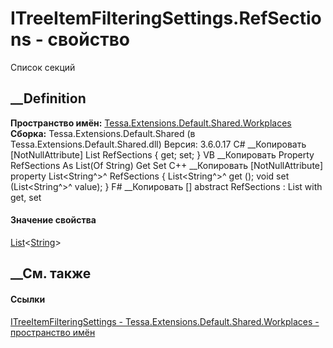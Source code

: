 # ITreeItemFilteringSettings.RefSections - свойство
Список секций
## __Definition
 **Пространство имён:**
[Tessa.Extensions.Default.Shared.Workplaces](N_Tessa_Extensions_Default_Shared_Workplaces.htm)  
 **Сборка:** Tessa.Extensions.Default.Shared (в
Tessa.Extensions.Default.Shared.dll) Версия: 3.6.0.17
C# __Копировать
    [NotNullAttribute]
    List<string> RefSections { get; set; }
VB __Копировать
    <NotNullAttribute>
    Property RefSections As List(Of String)
    	Get
    	Set
C++ __Копировать
    [NotNullAttribute]
    property List<String^>^ RefSections {
    	List<String^>^ get ();
    	void set (List<String^>^ value);
    }
F# __Копировать
     [<NotNullAttribute>]
    abstract RefSections : List<string> with get, set
#### Значение свойства
[List](https://learn.microsoft.com/dotnet/api/system.collections.generic.list-1)<[String](https://learn.microsoft.com/dotnet/api/system.string)>
##  __См. также
#### Ссылки
[ITreeItemFilteringSettings -
](T_Tessa_Extensions_Default_Shared_Workplaces_ITreeItemFilteringSettings.htm)
[Tessa.Extensions.Default.Shared.Workplaces - пространство
имён](N_Tessa_Extensions_Default_Shared_Workplaces.htm)
